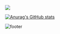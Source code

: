 <img src="https://capsule-render.vercel.app/api?type=venom&color=2b90d9&height=200&section=header&text=developernagk&fontSize=30&fontColor=d9e1e8" />

[![Anurag's GitHub stats](https://github-readme-stats.vercel.app/api?username=developernagk&show_icons=true&theme=nord)](https://github.com/anuraghazra/github-readme-stats)

![footer](https://capsule-render.vercel.app/api?type=soft&color=9baec8&height=100&section=footer)
